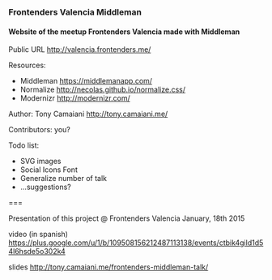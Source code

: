 ### Frontenders Valencia Middleman

#### Website of the meetup Frontenders Valencia made with Middleman

Public URL http://valencia.frontenders.me/

Resources:
- Middleman https://middlemanapp.com/
- Normalize http://necolas.github.io/normalize.css/
- Modernizr http://modernizr.com/

Author:
Tony Camaiani http://tony.camaiani.me/

Contributors:
you?

Todo list:
- SVG images
- Social Icons Font
- Generalize number of talk
- ...suggestions?

===

Presentation of this project @ Frontenders Valencia January, 18th 2015 

video (in spanish) https://plus.google.com/u/1/b/109508156212487113138/events/ctbik4gild1d54l6hsde5o302k4

slides http://tony.camaiani.me/frontenders-middleman-talk/
